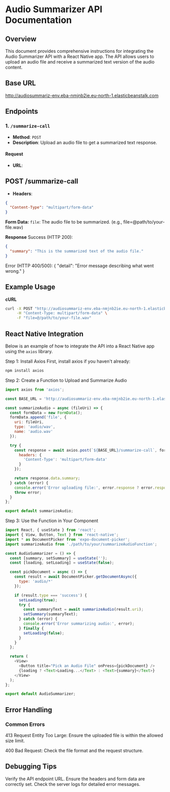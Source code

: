 # Audio Summarizer API Documentation

## Overview
This document provides comprehensive instructions for integrating the Audio Summarizer API with a React Native app. The API allows users to upload an audio file and receive a summarized text version of the audio content.

## Base URL
http://audiosummariz-env.eba-nmjnb2ie.eu-north-1.elasticbeanstalk.com


## Endpoints

### 1. `/summarize-call`
- **Method**: `POST`
- **Description**: Upload an audio file to get a summarized text response.

#### Request
- **URL**:
## POST /summarize-call

- **Headers**:
```json
{
  "Content-Type": "multipart/form-data"
}
```
**Form Data:**
`file`: The audio file to be summarized. (e.g., file=@path/to/your-file.wav)

**Response**
Success (HTTP 200):
```json
{
  "summary": "This is the summarized text of the audio file."
}
```
Error (HTTP 400/500):
{
  "detail": "Error message describing what went wrong."
}


## Example Usage
**cURL**
```bash
curl -X POST "http://audiosummariz-env.eba-nmjnb2ie.eu-north-1.elasticbeanstalk.com/summarize-call" \
     -H "Content-Type: multipart/form-data" \
     -F "file=@/path/to/your-file.wav"
```

## React Native Integration
Below is an example of how to integrate the API into a React Native app using the `axios` library.

Step 1: Install Axios
First, install axios if you haven't already:
```bash
npm install axios
```
Step 2: Create a Function to Upload and Summarize Audio
```javascript
import axios from 'axios';

const BASE_URL = 'http://audiosummariz-env.eba-nmjnb2ie.eu-north-1.elasticbeanstalk.com';

const summarizeAudio = async (fileUri) => {
  const formData = new FormData();
  formData.append('file', {
    uri: fileUri,
    type: 'audio/wav',
    name: 'audio.wav'
  });

  try {
    const response = await axios.post(`${BASE_URL}/summarize-call`, formData, {
      headers: {
        'Content-Type': 'multipart/form-data'
      }
    });

    return response.data.summary;
  } catch (error) {
    console.error('Error uploading file:', error.response ? error.response.data : error.message);
    throw error;
  }
};

export default summarizeAudio;
```
Step 3: Use the Function in Your Component
```javascript
import React, { useState } from 'react';
import { View, Button, Text } from 'react-native';
import * as DocumentPicker from 'expo-document-picker';
import summarizeAudio from './path/to/your/summarizeAudioFunction';

const AudioSummarizer = () => {
  const [summary, setSummary] = useState('');
  const [loading, setLoading] = useState(false);

  const pickDocument = async () => {
    const result = await DocumentPicker.getDocumentAsync({
      type: 'audio/*'
    });

    if (result.type === 'success') {
      setLoading(true);
      try {
        const summaryText = await summarizeAudio(result.uri);
        setSummary(summaryText);
      } catch (error) {
        console.error('Error summarizing audio:', error);
      } finally {
        setLoading(false);
      }
    }
  };

  return (
    <View>
      <Button title="Pick an Audio File" onPress={pickDocument} />
      {loading ? <Text>Loading...</Text> : <Text>{summary}</Text>}
    </View>
  );
};

export default AudioSummarizer;
```
## Error Handling
### Common Errors
413 Request Entity Too Large: Ensure the uploaded file is within the allowed size limit.

400 Bad Request: Check the file format and the request structure.
## Debugging Tips
Verify the API endpoint URL.
Ensure the headers and form data are correctly set.
Check the server logs for detailed error messages.
